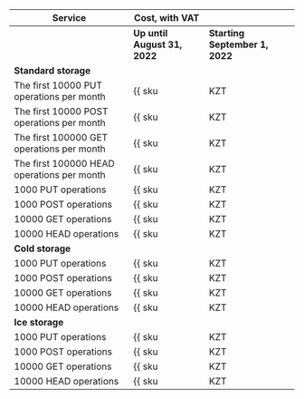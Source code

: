 | Service | Cost, with VAT | |
| --- | --- | --- |
| | **Up until August 31, 2022** | **Starting September 1, 2022** |
| **Standard storage** |
| The first 10000 PUT operations per month | {{ sku|KZT|storage.api.put.standard|string }} | _No change_ |
| The first 10000 POST operations per month | {{ sku|KZT|storage.api.post.standard|string }} | _No change_ |
| The first 100000 GET operations per month | {{ sku|KZT|storage.api.get.standard|string }} | _No change_ |
| The first 100000 HEAD operations per month | {{ sku|KZT|storage.api.head.standard|string }} | _No change_ |
| 1000 PUT operations | {{ sku|KZT|storage.api.put.standard|pricingRate.10|string }} | _No change_ |
| 1000 POST operations | {{ sku|KZT|storage.api.post.standard|pricingRate.10|string }} | _No change_ |
| 10000 GET operations | {{ sku|KZT|storage.api.get.standard|pricingRate.10|string }} | _No change_ |
| 10000 HEAD operations | {{ sku|KZT|storage.api.head.standard|pricingRate.10|string }} | _No change_ |
| **Cold storage** |
| 1000 PUT operations | {{ sku|KZT|storage.api.put.cold|string }} | _No change_ |
| 1000 POST operations | {{ sku|KZT|storage.api.post.cold|string }} | _No change_ |
| 10000 GET operations | {{ sku|KZT|storage.api.get.cold|string }} | _No change_ |
| 10000 HEAD operations | {{ sku|KZT|storage.api.head.cold|string }} | _No change_ |
| **Ice storage** |
| 1000 PUT operations | {{ sku|KZT|storage.api.put.ice|string }} | ₸11.8000 |
| 1000 POST operations | {{ sku|KZT|storage.api.post.ice|string }} | ₸11.8000 |
| 10000 GET operations | {{ sku|KZT|storage.api.get.ice|string }} | ₸9.7000 |
| 10000 HEAD operations | {{ sku|KZT|storage.api.head.ice|string }} | ₸9.7000 |
